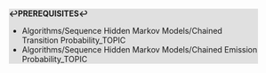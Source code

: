 <div style="margin:2em; background-color: #e0e0e0;">

<strong>↩PREREQUISITES↩</strong>

 * Algorithms/Sequence Hidden Markov Models/Chained Transition Probability_TOPIC
 * Algorithms/Sequence Hidden Markov Models/Chained Emission Probability_TOPIC

</div>

